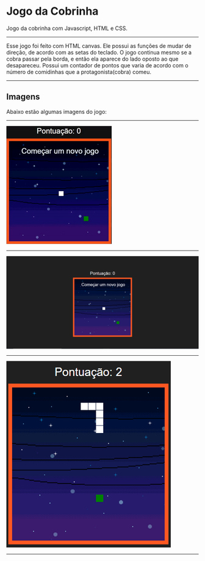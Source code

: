 # Jogo da Cobrinha
Jogo da cobrinha com Javascript, HTML e CSS.

***
Esse jogo foi feito com HTML canvas. Ele possui as funções de mudar de direção, de acordo com as setas do teclado.
O jogo continua mesmo se a cobra passar pela borda, e então ela aparece do lado oposto ao que desapareceu. Possui um contador de pontos que varia de acordo com o número de comidinhas que a protagonista(cobra) comeu.
***
## Imagens

Abaixo estão algumas imagens do jogo:
***

![](snake.gif)
***
![](snake1.PNG)
***
![](snake3.PNG)
***

